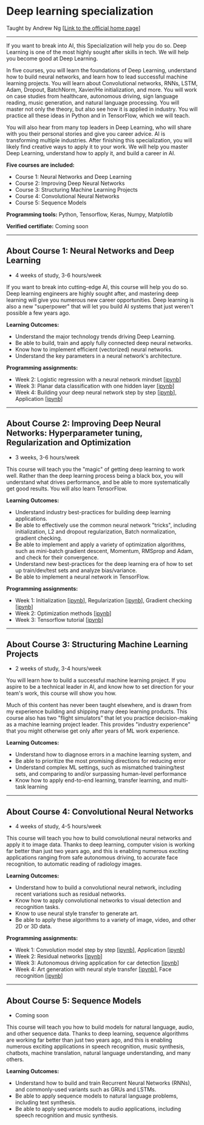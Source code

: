 # Deep learning specialization 
Taught by Andrew Ng [[Link to the official home page](https://www.coursera.org/specializations/deep-learning)]

---------------------------------
If you want to break into AI, this Specialization will help you do so. Deep Learning is one of the most highly sought after skills in tech. We will help you become good at Deep Learning.


In five courses, you will learn the foundations of Deep Learning, understand how to build neural networks, and learn how to lead successful machine learning projects. You will learn about Convolutional networks, RNNs, LSTM, Adam, Dropout, BatchNorm, Xavier/He initialization, and more. You will work on case studies from healthcare, autonomous driving, sign language reading, music generation, and natural language processing. You will master not only the theory, but also see how it is applied in industry. You will practice all these ideas in Python and in TensorFlow, which we will teach.


You will also hear from many top leaders in Deep Learning, who will share with you their personal stories and give you career advice. AI is transforming multiple industries. After finishing this specialization, you will likely find creative ways to apply it to your work. We will help you master Deep Learning, understand how to apply it, and build a career in AI.


**Five courses are included:**
* Course 1: Neural Networks and Deep Learning
* Course 2: Improving Deep Neural Networks
* Course 3: Structuring Machine Learning Projects
* Course 4: Convolutional Neural Networks
* Course 5: Sequence Models


**Programming tools:** Python, Tensorflow, Keras, Numpy, Matplotlib


**Verified certifiate:**
Coming soon

---------------------------

## About Course 1: Neural Networks and Deep Learning
* 4 weeks of study, 3-6 hours/week


If you want to break into cutting-edge AI, this course will help you do so. Deep learning engineers are highly sought after, and mastering deep learning will give you numerous new career opportunities. Deep learning is also a new "superpower" that will let you build AI systems that just weren't possible a few years ago. 


**Learning Outcomes:**
* Understand the major technology trends driving Deep Learning.
* Be able to build, train and apply fully connected deep neural networks.
* Know how to implement efficient (vectorized) neural networks.
* Understand the key parameters in a neural network's architecture.


**Programming assignments:**
* Week 2: Logistic regression with a neural network mindset [[ipynb](Course_1/Week2/Week_2_Logistic+Regression+with+a+Neural+Network+mindset.ipynb)]
* Week 3: Planar data classification with one hidden layer [[ipynb](Course_1/Week3/Week_3_Planar+data+classification+with+one+hidden+layer.ipynb)]
* Week 4: Building your deep neural network step by step [[ipynb](Course_1/Week4_1/Week_4_1_Building+your+Deep+Neural+Network+-+Step+by+Step.ipynb)], Application [[ipynb](Course_1/Week4_2/Week_4_2_Deep+Neural+Network+-+Application.ipynb)]

----------------------

## About Course 2: Improving Deep Neural Networks: Hyperparameter tuning, Regularization and Optimization
* 3 weeks, 3-6 hours/week


This course will teach you the "magic" of getting deep learning to work well. Rather than the deep learning process being a black box, you will understand what drives performance, and be able to more systematically get good results. You will also learn TensorFlow. 

**Learning Outcomes:**
* Understand industry best-practices for building deep learning applications. 
* Be able to effectively use the common neural network "tricks", including initialization, L2 and dropout regularization, Batch normalization, gradient checking.
* Be able to implement and apply a variety of optimization algorithms, such as mini-batch gradient descent, Momentum, RMSprop and Adam, and check for their convergence. 
* Understand new best-practices for the deep learning era of how to set up train/dev/test sets and analyze bias/variance.
* Be able to implement a neural network in TensorFlow.


**Programming assignments:**
* Week 1: Initialization [[ipynb](Course_2/Week_1_1_Initialization.ipynb)], Regularization [[ipynb](Course_2/Week1_2/Week_1_2_Regularization.ipynb)], Gradient checking [[ipynb](Course_2/Week1_3/Week_1_3_Gradient+Checking.ipynb)]
* Week 2: Optimization methods [[ipynb](Course_2/Week2/Week_2_Optimization+methods.ipynb)]
* Week 3: Tensorflow tutorial [[ipynb](Course_2/Week3/Week_3_Tensorflow+Tutorial.ipynb)]

--------------

## About Course 3: Structuring Machine Learning Projects
* 2 weeks of study, 3-4 hours/week

You will learn how to build a successful machine learning project. If you aspire to be a technical leader in AI, and know how to set direction for your team's work, this course will show you how.

Much of this content has never been taught elsewhere, and is drawn from my experience building and shipping many deep learning products. This course also has two "flight simulators" that let you practice decision-making as a machine learning project leader. This provides "industry experience" that you might otherwise get only after years of ML work experience.

**Learning Outcomes:**
* Understand how to diagnose errors in a machine learning system, and 
* Be able to prioritize the most promising directions for reducing error
* Understand complex ML settings, such as mismatched training/test sets, and comparing to and/or surpassing human-level performance
* Know how to apply end-to-end learning, transfer learning, and multi-task learning

------------------

## About Course 4: Convolutional Neural Networks
* 4 weeks of study, 4-5 hours/week

This course will teach you how to build convolutional neural networks and apply it to image data. Thanks to deep learning, computer vision is working far better than just two years ago, and this is enabling numerous exciting applications ranging from safe autonomous driving, to accurate face recognition, to automatic reading of radiology images. 

**Learning Outcomes:**
* Understand how to build a convolutional neural network, including recent variations such as residual networks.
* Know how to apply convolutional networks to visual detection and recognition tasks.
* Know to use neural style transfer to generate art.
* Be able to apply these algorithms to a variety of image, video, and other 2D or 3D data.

**Programming assignments:**
* Week 1: Convolution model step by step [[ipynb](Course_4/Week1_1/Week_1_1_Convolution+model+Step+by+Step.ipynb)], Application [[ipynb](Course_4/Week1_2/Week_1_2_Convolution+model+Application.ipynb)]
* Week 2: Residual networks [[ipynb](Course_4/Week2/Week_2_Residual+Networks.ipynb)]
* Week 3: Autonomous driving application for car detection [[ipynb](Course_4/Week3/Week_3_Autonomous+driving+application+Car+detection.ipynb)]
* Week 4: Art generation with neural style transfer [[ipynb](Course_4/Week4_1/Week_4_1_Art+Generation+with+Neural+Style+Transfer.ipynb)], Face recognition [[ipynb](Course_4/Week4_2/Week_4_2_Face+Recognition+for+the+Happy+House.ipynb)]

------------------------
## About Course 5: Sequence Models
* Coming soon

This course will teach you how to build models for natural language, audio, and other sequence data. Thanks to deep learning, sequence algorithms are working far better than just two years ago, and this is enabling numerous exciting applications in speech recognition, music synthesis, chatbots, machine translation, natural language understanding, and many others. 

**Learning Outcomes:**
* Understand how to build and train Recurrent Neural Networks (RNNs), and commonly-used variants such as GRUs and LSTMs.
* Be able to apply sequence models to natural language problems, including text synthesis. 
* Be able to apply sequence models to audio applications, including speech recognition and music synthesis.



